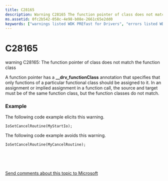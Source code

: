 ```yaml
---
title: C28165
description: Warning C28165 The function pointer of class does not match the function class.
ms.assetid: 0fc2b542-058c-4e98-b08e-2661c65e2dd0
keywords: ["warnings listed WDK PREfast for Drivers", "errors listed WDK PREfast for Drivers"]
---
```


# C28165


warning C28165: The function pointer of class does not match the function class

A function pointer has a **\_\_drv\_functionClass** annotation that specifies that only functions of a particular functional class should be assigned to it. In an assignment or implied assignment in a function call, the source and target must be of the same function class, but the function classes do not match.

### <span id="example"></span><span id="EXAMPLE"></span>Example

The following code example elicits this warning.

```
IoSetCancelRoutine(MyStartIo);
```

The following code example avoids this warning.

```
IoSetCancelRoutine(MyCancelRoutine);
```

 

 

[Send comments about this topic to Microsoft](mailto:wsddocfb@microsoft.com?subject=Documentation%20feedback%20[devtest\devtest]:%20C28165%20%20RELEASE:%20%2811/17/2016%29&body=%0A%0APRIVACY%20STATEMENT%0A%0AWe%20use%20your%20feedback%20to%20improve%20the%20documentation.%20We%20don't%20use%20your%20email%20address%20for%20any%20other%20purpose,%20and%20we'll%20remove%20your%20email%20address%20from%20our%20system%20after%20the%20issue%20that%20you're%20reporting%20is%20fixed.%20While%20we're%20working%20to%20fix%20this%20issue,%20we%20might%20send%20you%20an%20email%20message%20to%20ask%20for%20more%20info.%20Later,%20we%20might%20also%20send%20you%20an%20email%20message%20to%20let%20you%20know%20that%20we've%20addressed%20your%20feedback.%0A%0AFor%20more%20info%20about%20Microsoft's%20privacy%20policy,%20see%20http://privacy.microsoft.com/default.aspx. "Send comments about this topic to Microsoft")




